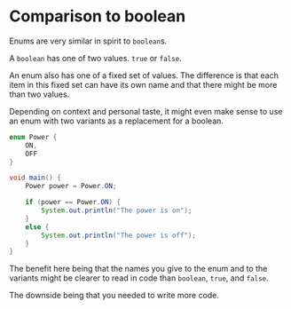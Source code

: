 # Comparison to boolean

Enums are very similar in spirit to `boolean`s.

A `boolean` has one of two values. `true` or `false`.

An enum also has one of a fixed set of values. The difference is that
each item in this fixed set can have its own name and that there might be
more than two values.

Depending on context and personal taste, it might even make sense to use an enum
with two variants as a replacement for a boolean.

```java
enum Power {
    ON,
    OFF
}

void main() {
    Power power = Power.ON;

    if (power == Power.ON) {
        System.out.println("The power is on");
    }
    else {
        System.out.println("The power is off");
    }
}
```

The benefit here being that the names you give to the enum and to the variants
might be clearer to read in code than `boolean`, `true`, and `false`.

The downside being that you needed to write more code.